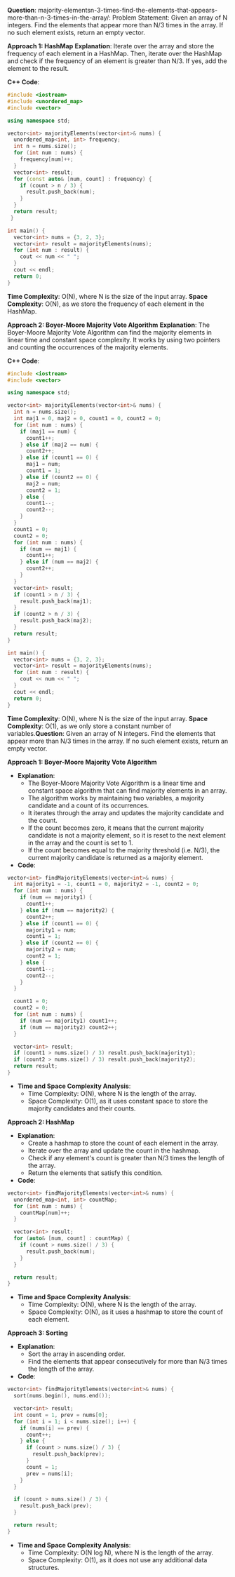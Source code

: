 **Question**: majority-elementsn-3-times-find-the-elements-that-appears-more-than-n-3-times-in-the-array/: Problem Statement: Given an array of N integers. Find the elements that appear more than N/3 times in the array. If no such element exists, return an empty vector.

**Approach 1: HashMap**
**Explanation**: Iterate over the array and store the frequency of each element in a HashMap. Then, iterate over the HashMap and check if the frequency of an element is greater than N/3. If yes, add the element to the result.

**C++ Code**:

```cpp
#include <iostream>
#include <unordered_map>
#include <vector>

using namespace std;

vector<int> majorityElements(vector<int>& nums) {
  unordered_map<int, int> frequency;
  int n = nums.size();
  for (int num : nums) {
    frequency[num]++;
  }
  vector<int> result;
  for (const auto& [num, count] : frequency) {
    if (count > n / 3) {
      result.push_back(num);
    }
  }
  return result;
 }

int main() {
  vector<int> nums = {3, 2, 3};
  vector<int> result = majorityElements(nums);
  for (int num : result) {
    cout << num << " ";
  }
  cout << endl;
  return 0;
}
```

**Time Complexity**: O(N), where N is the size of the input array.
**Space Complexity**: O(N), as we store the frequency of each element in the HashMap.

**Approach 2: Boyer-Moore Majority Vote Algorithm**
**Explanation**: The Boyer-Moore Majority Vote Algorithm can find the majority elements in linear time and constant space complexity. It works by using two pointers and counting the occurrences of the majority elements.

**C++ Code**:

```cpp
#include <iostream>
#include <vector>

using namespace std;

vector<int> majorityElements(vector<int>& nums) {
  int n = nums.size();
  int maj1 = 0, maj2 = 0, count1 = 0, count2 = 0;
  for (int num : nums) {
    if (maj1 == num) {
      count1++;
    } else if (maj2 == num) {
      count2++;
    } else if (count1 == 0) {
      maj1 = num;
      count1 = 1;
    } else if (count2 == 0) {
      maj2 = num;
      count2 = 1;
    } else {
      count1--;
      count2--;
    }
  }
  count1 = 0;
  count2 = 0;
  for (int num : nums) {
    if (num == maj1) {
      count1++;
    } else if (num == maj2) {
      count2++;
    }
  }
  vector<int> result;
  if (count1 > n / 3) {
    result.push_back(maj1);
  }
  if (count2 > n / 3) {
    result.push_back(maj2);
  }
  return result;
}

int main() {
  vector<int> nums = {3, 2, 3};
  vector<int> result = majorityElements(nums);
  for (int num : result) {
    cout << num << " ";
  }
  cout << endl;
  return 0;
}
```

**Time Complexity**: O(N), where N is the size of the input array.
**Space Complexity**: O(1), as we only store a constant number of variables.**Question**: Given an array of N integers. Find the elements that appear more than N/3 times in the array. If no such element exists, return an empty vector.

**Approach 1: Boyer-Moore Majority Vote Algorithm**
- **Explanation**:
  - The Boyer-Moore Majority Vote Algorithm is a linear time and constant space algorithm that can find majority elements in an array.
  - The algorithm works by maintaining two variables, a majority candidate and a count of its occurrences.
  - It iterates through the array and updates the majority candidate and the count.
  - If the count becomes zero, it means that the current majority candidate is not a majority element, so it is reset to the next element in the array and the count is set to 1.
  - If the count becomes equal to the majority threshold (i.e. N/3), the current majority candidate is returned as a majority element.
- **Code**:
```cpp
vector<int> findMajorityElements(vector<int>& nums) {
  int majority1 = -1, count1 = 0, majority2 = -1, count2 = 0;
  for (int num : nums) {
    if (num == majority1) {
      count1++;
    } else if (num == majority2) {
      count2++;
    } else if (count1 == 0) {
      majority1 = num;
      count1 = 1;
    } else if (count2 == 0) {
      majority2 = num;
      count2 = 1;
    } else {
      count1--;
      count2--;
    }
  }

  count1 = 0;
  count2 = 0;
  for (int num : nums) {
    if (num == majority1) count1++;
    if (num == majority2) count2++;
  }

  vector<int> result;
  if (count1 > nums.size() / 3) result.push_back(majority1);
  if (count2 > nums.size() / 3) result.push_back(majority2);
  return result;
}
```
- **Time and Space Complexity Analysis**:
  - Time Complexity: O(N), where N is the length of the array.
  - Space Complexity: O(1), as it uses constant space to store the majority candidates and their counts.

**Approach 2: HashMap**
- **Explanation**:
  - Create a hashmap to store the count of each element in the array.
  - Iterate over the array and update the count in the hashmap.
  - Check if any element's count is greater than N/3 times the length of the array.
  - Return the elements that satisfy this condition.
- **Code**:
```cpp
vector<int> findMajorityElements(vector<int>& nums) {
  unordered_map<int, int> countMap;
  for (int num : nums) {
    countMap[num]++;
  }

  vector<int> result;
  for (auto& [num, count] : countMap) {
    if (count > nums.size() / 3) {
      result.push_back(num);
    }
  }

  return result;
}
```
- **Time and Space Complexity Analysis**:
  - Time Complexity: O(N), where N is the length of the array.
  - Space Complexity: O(N), as it uses a hashmap to store the count of each element.

**Approach 3: Sorting**
- **Explanation**:
  - Sort the array in ascending order.
  - Find the elements that appear consecutively for more than N/3 times the length of the array.
- **Code**:
```cpp
vector<int> findMajorityElements(vector<int>& nums) {
  sort(nums.begin(), nums.end());

  vector<int> result;
  int count = 1, prev = nums[0];
  for (int i = 1; i < nums.size(); i++) {
    if (nums[i] == prev) {
      count++;
    } else {
      if (count > nums.size() / 3) {
        result.push_back(prev);
      }
      count = 1;
      prev = nums[i];
    }
  }

  if (count > nums.size() / 3) {
    result.push_back(prev);
  }

  return result;
}
```
- **Time and Space Complexity Analysis**:
  - Time Complexity: O(N log N), where N is the length of the array.
  - Space Complexity: O(1), as it does not use any additional data structures.